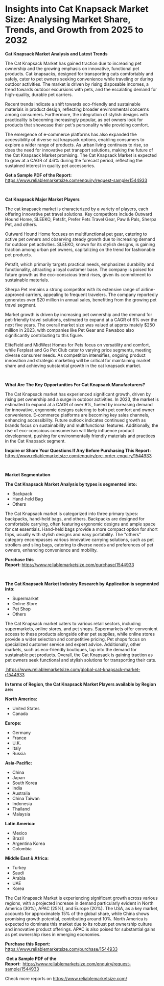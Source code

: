 <p><h1>Insights into Cat Knapsack Market Size: Analysing Market Share, Trends, and Growth from 2025 to 2032</h1></p><p><strong>Cat Knapsack Market Analysis and Latest Trends</strong></p>
<p><p>The Cat Knapsack Market has gained traction due to increasing pet ownership and the growing emphasis on innovative, functional pet products. Cat knapsacks, designed for transporting cats comfortably and safely, cater to pet owners seeking convenience while traveling or during outdoor activities. The market is driven by rising disposable incomes, a trend towards outdoor excursions with pets, and the escalating demand for high-quality, durable pet carriers.</p><p>Recent trends indicate a shift towards eco-friendly and sustainable materials in product design, reflecting broader environmental concerns among consumers. Furthermore, the integration of stylish designs with practicality is becoming increasingly popular, as pet owners look for products that showcase their pet's personality while providing comfort.</p><p>The emergence of e-commerce platforms has also expanded the accessibility of diverse cat knapsack options, enabling consumers to explore a wider range of products. As urban living continues to rise, so does the need for innovative pet transport solutions, making the future of the Cat Knapsack Market promising. The Cat Knapsack Market is expected to grow at a CAGR of 4.6% during the forecast period, reflecting the sustained interest in quality pet accessories.</p></p>
<p><strong>Get a Sample PDF of the Report:&nbsp;</strong> <a href="https://www.reliablemarketsize.com/enquiry/request-sample/1544933?utm_campaign=2314&utm_medium=2&utm_source=Github&utm_content=ia&utm_term=28022025&utm_id=cat-knapsack">https://www.reliablemarketsize.com/enquiry/request-sample/1544933</a></p>
<p>&nbsp;</p>
<p><strong>Cat Knapsack Major Market Players</strong></p>
<p><p>The cat knapsack market is characterized by a variety of players, each offering innovative pet travel solutions. Key competitors include Outward Hound Home, SLEEKO, Petsfit, Prefer Pets Travel Gear, Paw & Pals, Sherpa Pet, and others. </p><p>Outward Hound Home focuses on multifunctional pet gear, catering to active pet owners and observing steady growth due to increasing demand for outdoor pet activities. SLEEKO, known for its stylish designs, is gaining traction among urban pet owners, capitalizing on the trend for fashionable pet products.</p><p>Petsfit, which primarily targets practical needs, emphasizes durability and functionality, attracting a loyal customer base. The company is poised for future growth as the eco-conscious trend rises, given its commitment to sustainable materials.</p><p>Sherpa Pet remains a strong competitor with its extensive range of airline-approved carriers, appealing to frequent travelers. The company reportedly generates over $20 million in annual sales, benefiting from the growing pet travel segment.</p><p>Market growth is driven by increasing pet ownership and the demand for pet-friendly travel solutions, estimated to expand at a CAGR of 6% over the next five years. The overall market size was valued at approximately $250 million in 2023, with companies like Pet Gear and Pawaboo also significantly contributing to this figure.</p><p>EliteField and MidWest Homes for Pets focus on versatility and comfort, while Ferplast and Go Pet Club cater to varying price segments, meeting diverse consumer needs. As competition intensifies, ongoing product innovation and strategic marketing will be critical for maintaining market share and achieving substantial growth in the cat knapsack market.</p></p>
<p>&nbsp;</p>
<p><strong>What Are The Key Opportunities For Cat Knapsack Manufacturers?</strong></p>
<p><p>The Cat Knapsack market has experienced significant growth, driven by rising pet ownership and a surge in outdoor activities. In 2023, the market is estimated to expand at a CAGR of over 8%, fueled by increasing demand for innovative, ergonomic designs catering to both pet comfort and owner convenience. E-commerce platforms are becoming key sales channels, enhancing accessibility. Future outlook indicates continued growth as brands focus on sustainability and multifunctional features. Additionally, the rise of eco-conscious consumerism will likely influence product development, pushing for environmentally friendly materials and practices in the Cat Knapsack segment.</p></p>
<p><strong>Inquire or Share Your Questions If Any Before Purchasing This Report:</strong> <a href="https://www.reliablemarketsize.com/enquiry/pre-order-enquiry/1544933?utm_campaign=2314&utm_medium=2&utm_source=Github&utm_content=ia&utm_term=28022025&utm_id=cat-knapsack">https://www.reliablemarketsize.com/enquiry/pre-order-enquiry/1544933</a></p>
<p>&nbsp;</p>
<p><strong>Market Segmentation</strong></p>
<p><strong>The Cat Knapsack Market Analysis by types is segmented into:</strong></p>
<p><ul><li>Backpack</li><li>Hand-held Bag</li><li>Others</li></ul></p>
<p><p>The Cat Knapsack market is categorized into three primary types: backpacks, hand-held bags, and others. Backpacks are designed for comfortable carrying, often featuring ergonomic designs and ample space for cat essentials. Hand-held bags provide a more compact option for short trips, usually with stylish designs and easy portability. The "others" category encompasses various innovative carrying solutions, such as pet strollers and sling bags, catering to diverse needs and preferences of pet owners, enhancing convenience and mobility.</p></p>
<p><strong>Purchase this Report:&nbsp;</strong><a href="https://www.reliablemarketsize.com/purchase/1544933?utm_campaign=2314&utm_medium=2&utm_source=Github&utm_content=ia&utm_term=28022025&utm_id=cat-knapsack">https://www.reliablemarketsize.com/purchase/1544933</a></p>
<p>&nbsp;</p>
<p><strong>The Cat Knapsack Market Industry Research by Application is segmented into:</strong></p>
<p><ul><li>Supermarket</li><li>Online Store</li><li>Pet Shop</li><li>Others</li></ul></p>
<p><p>The Cat Knapsack market caters to various retail sectors, including supermarkets, online stores, and pet shops. Supermarkets offer convenient access to these products alongside other pet supplies, while online stores provide a wider selection and competitive pricing. Pet shops focus on specialized customer service and expert advice. Additionally, other markets, such as eco-friendly boutiques, tap into the demand for sustainable pet products. Overall, the Cat Knapsack is gaining traction as pet owners seek functional and stylish solutions for transporting their cats.</p></p>
<p><a href="https://www.reliablemarketsize.com/global-cat-knapsack-market-r1544933?utm_campaign=2314&utm_medium=2&utm_source=Github&utm_content=ia&utm_term=28022025&utm_id=cat-knapsack">&nbsp;https://www.reliablemarketsize.com/global-cat-knapsack-market-r1544933</a></p>
<p><strong>In terms of Region, the Cat Knapsack Market Players available by Region are:</strong></p>
<p>
    <p> <strong> North America: </strong>
        <ul>
            <li>United States</li>
            <li>Canada</li>
        </ul>
        </p> 
    <p> <strong> Europe: </strong>
        <ul>
            <li>Germany</li>
            <li>France</li>
            <li>U.K.</li>
            <li>Italy</li>
            <li>Russia</li>
        </ul>
        </p> 
    <p> <strong> Asia-Pacific: </strong>
        <ul>
            <li>China</li>
            <li>Japan</li>
            <li>South Korea</li>
            <li>India</li>
            <li>Australia</li>
            <li>China Taiwan</li>
            <li>Indonesia</li>
            <li>Thailand</li>
            <li>Malaysia</li>
        </ul>
        </p> 
    <p> <strong> Latin America: </strong>
        <ul>
            <li>Mexico</li>
            <li>Brazil</li>
            <li>Argentina Korea</li>
            <li>Colombia</li>
        </ul>
        </p> 
    <p> <strong> Middle East & Africa: </strong>
        <ul>
            <li>Turkey</li>
            <li>Saudi</li>
            <li>Arabia</li>
            <li>UAE</li>
            <li>Korea</li>
        </ul>
    </p>
    </p>
<p><p>The Cat Knapsack Market is experiencing significant growth across various regions, with a projected increase in demand particularly evident in North America (30%), APAC (25%), and Europe (20%). The USA, as a key market, accounts for approximately 15% of the global share, while China shows promising growth potential, contributing around 10%. North America is expected to dominate this market due to its robust pet ownership culture and innovative product offerings. APAC is also poised for substantial gains as pet ownership rises in emerging economies.</p></p>
<p><strong>Purchase this Report: </strong><a href="https://www.reliablemarketsize.com/purchase/1544933?utm_campaign=2314&utm_medium=2&utm_source=Github&utm_content=ia&utm_term=28022025&utm_id=cat-knapsack">https://www.reliablemarketsize.com/purchase/1544933</a></p>
<p>&nbsp;<strong>Get a Sample PDF of the Report:&nbsp;&nbsp;</strong><a href="https://www.reliablemarketsize.com/enquiry/request-sample/1544933?utm_campaign=2314&utm_medium=2&utm_source=Github&utm_content=ia&utm_term=28022025&utm_id=cat-knapsack">https://www.reliablemarketsize.com/enquiry/request-sample/1544933</a></p>
<p><strong></strong></p>
<p>Check more reports on <a href="https://www.reliablemarketsize.com/?utm_campaign=2314&utm_medium=2&utm_source=Github&utm_content=ia&utm_term=28022025&utm_id=cat-knapsack">https://www.reliablemarketsize.com/</a></p>